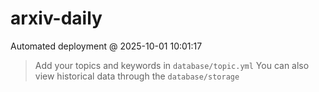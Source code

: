 # arxiv-daily
 Automated deployment @ 2025-10-01 10:01:17
> Add your topics and keywords in `database/topic.yml` 
> You can also view historical data through the `database/storage` 
